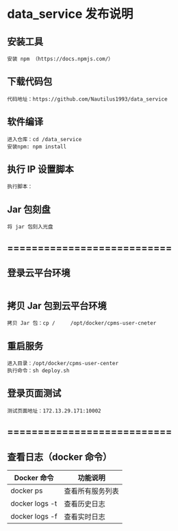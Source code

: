 # data_service 发布说明

## 安装工具
```
安装 npm （https://docs.npmjs.com/）
```

## 下载代码包
```
代码地址：https://github.com/Nautilus1993/data_service
```

## 软件编译
```
进入仓库：cd /data_service
安装npm: npm install
```

## 执行 IP 设置脚本
```
执行脚本：
```

## Jar 包刻盘
```
将 jar 包刻入光盘
```

## ===========================

## 登录云平台环境
```

```


## 拷贝 Jar 包到云平台环境
```
拷贝 Jar 包：cp /     /opt/docker/cpms-user-cneter
```


## 重启服务
```
进入目录：/opt/docker/cpms-user-center
执行命令：sh deploy.sh
```


## 登录页面测试
```
测试页面地址：172.13.29.171:10002
```

## ===========================

## 查看日志（docker 命令）

| Docker 命令 | 功能说明 |
| -- | -- |
| docker ps | 查看所有服务列表 |
| docker logs -t | 查看历史日志 |
| docker logs -f | 查看实时日志 |






